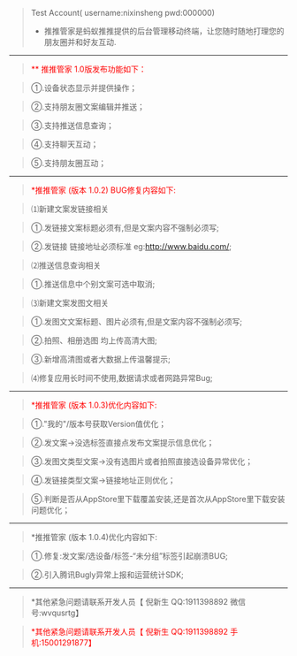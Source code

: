 
>Test Account( username:nixinsheng pwd:000000)
>* 推推管家是蚂蚁推推提供的后台管理移动终端，让您随时随地打理您的朋友圈并和好友互动.

--------------------------------------
><span style="color:red">** 推推管家 1.0版发布功能如下：</span>

>①.设备状态显示并提供操作；

>②.支持朋友圈文案编辑并推送；

>③.支持推送信息查询；

>④.支持聊天互动；

>⑤.支持朋友圈互动；

--------------------------------------
><span style="color:red">*推推管家 (版本 1.0.2) BUG修复内容如下:</span>

>⑴新建文案发链接相关

>①.发链接文案标题必须有,但是文案内容不强制必须写;

>②.发链接 链接地址必须标准 eg:http://www.baidu.com/;

>⑵推送信息查询相关

>①.推送信息中个别文案可选中取消;

>⑶新建文案发图文相关

>①.发图文文案标题、图片必须有,但是文案内容不强制必须写;

>②.拍照、相册选图 均上传高清大图;

>③.新增高清图或者大数据上传温馨提示;

>⑷修复应用长时间不使用,数据请求或者网路异常Bug;

--------------------------------------
><span style="color:red">*推推管家 (版本 1.0.3)优化内容如下:</span>

>①."我的"/版本号获取Version值优化；

>②.发文案->没选标签直接点发布文案提示信息优化；

>③.发图文类型文案->没有选图片或者拍照直接选设备异常优化；

>④.发链接类型文案->链接地址正则优化；

>⑤.判断是否从AppStore里下载覆盖安装,还是首次从AppStore里下载安装问题优化；

---

>*推推管家 (版本 1.0.4)优化内容如下:

>①.修复:发文案/选设备/标签-“未分组”标签引起崩溃BUG;

>②.引入腾讯Bugly异常上报和运营统计SDK;

---

>*其他紧急问题请联系开发人员【 倪新生 QQ:1911398892 微信号:wvqusrtg】

><span style="color:red">*其他紧急问题请联系开发人员【 倪新生 QQ:1911398892 手机:15001291877】</span>